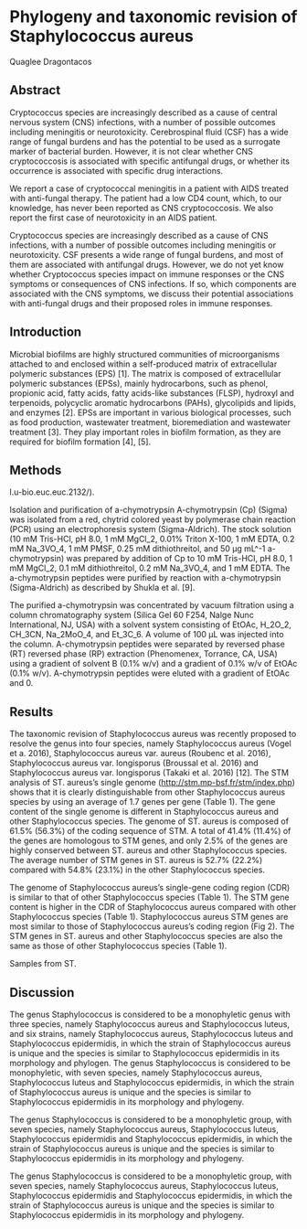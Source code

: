 # Phylogeny and taxonomic revision of Staphylococcus aureus
Quaglee Dragontacos


## Abstract
Cryptococcus species are increasingly described as a cause of central nervous system (CNS) infections, with a number of possible outcomes including meningitis or neurotoxicity. Cerebrospinal fluid (CSF) has a wide range of fungal burdens and has the potential to be used as a surrogate marker of bacterial burden. However, it is not clear whether CNS cryptococcosis is associated with specific antifungal drugs, or whether its occurrence is associated with specific drug interactions.

We report a case of cryptococcal meningitis in a patient with AIDS treated with anti-fungal therapy. The patient had a low CD4 count, which, to our knowledge, has never been reported as CNS cryptococcosis. We also report the first case of neurotoxicity in an AIDS patient.

Cryptococcus species are increasingly described as a cause of CNS infections, with a number of possible outcomes including meningitis or neurotoxicity. CSF presents a wide range of fungal burdens, and most of them are associated with antifungal drugs. However, we do not yet know whether Cryptococcus species impact on immune responses or the CNS symptoms or consequences of CNS infections. If so, which components are associated with the CNS symptoms, we discuss their potential associations with anti-fungal drugs and their proposed roles in immune responses.


## Introduction
Microbial biofilms are highly structured communities of microorganisms attached to and enclosed within a self-produced matrix of extracellular polymeric substances (EPS) [1]. The matrix is composed of extracellular polymeric substances (EPSs), mainly hydrocarbons, such as phenol, propionic acid, fatty acids, fatty acids-like substances (FLSP), hydroxyl and terpenoids, polycyclic aromatic hydrocarbons (PAHs), glycolipids and lipids, and enzymes [2]. EPSs are important in various biological processes, such as food production, wastewater treatment, bioremediation and wastewater treatment [3]. They play important roles in biofilm formation, as they are required for biofilm formation [4], [5].


## Methods
l.u-bio.euc.euc.2132/).

Isolation and purification of a-chymotrypsin
A-chymotrypsin (Cp) (Sigma) was isolated from a red, chytrid colored yeast by polymerase chain reaction (PCR) using an electrophoresis system (Sigma-Aldrich). The stock solution (10 mM Tris-HCl, pH 8.0, 1 mM MgCl_2, 0.01% Triton X-100, 1 mM EDTA, 0.2 mM Na_3VO_4, 1 mM PMSF, 0.25 mM dithiothreitol, and 50 µg mL^-1 a-chymotrypsin) was prepared by addition of Cp to 10 mM Tris-HCl, pH 8.0, 1 mM MgCl_2, 0.1 mM dithiothreitol, 0.2 mM Na_3VO_4, and 1 mM EDTA. The a-chymotrypsin peptides were purified by reaction with a-chymotrypsin (Sigma-Aldrich) as described by Shukla et al. [9].

The purified a-chymotrypsin was concentrated by vacuum filtration using a column chromatography system (Silica Gel 60 F254, Nalge Nunc International, NJ, USA) with a solvent system consisting of EtOAc, H_2O_2, CH_3CN, Na_2MoO_4, and Et_3C_6. A volume of 100 µL was injected into the column. A-chymotrypsin peptides were separated by reversed phase (RT) reversed phase (RP) extraction (Phenomenex, Torrance, CA, USA) using a gradient of solvent B (0.1% w/v) and a gradient of 0.1% w/v of EtOAc (0.1% w/v). A-chymotrypsin peptides were eluted with a gradient of EtOAc and 0.


## Results
The taxonomic revision of Staphylococcus aureus was recently proposed to resolve the genus into four species, namely Staphylococcus aureus (Vogel et a. 2016), Staphylococcus aureus var. aureus (Roubenc et al. 2016), Staphylococcus aureus var. longisporus (Broussal et al. 2016) and Staphylococcus aureus var. longisporus (Takaki et al. 2016) [12]. The STM analysis of ST. aureus’s single genome (http://stm.mp-bsf.fr/stm/index.php) shows that it is clearly distinguishable from other Staphylococcus aureus species by using an average of 1.7 genes per gene (Table 1). The gene content of the single genome is different in Staphylococcus aureus and other Staphylococcus species. The genome of ST. aureus is composed of 61.5% (56.3%) of the coding sequence of STM. A total of 41.4% (11.4%) of the genes are homologous to STM genes, and only 2.5% of the genes are highly conserved between ST. aureus and other Staphylococcus species. The average number of STM genes in ST. aureus is 52.7% (22.2%) compared with 54.8% (23.1%) in the other Staphylococcus species.

The genome of Staphylococcus aureus’s single-gene coding region (CDR) is similar to that of other Staphylococcus species (Table 1). The STM gene content is higher in the CDR of Staphylococcus aureus compared with other Staphylococcus species (Table 1). Staphylococcus aureus STM genes are most similar to those of Staphylococcus aureus’s coding region (Fig 2). The STM genes in ST. aureus and other Staphylococcus species are also the same as those of other Staphylococcus species (Table 1).

Samples from ST.


## Discussion
The genus Staphylococcus is considered to be a monophyletic genus with three species, namely Staphylococcus aureus and Staphylococcus luteus, and six strains, namely Staphylococcus aureus, Staphylococcus luteus and Staphylococcus epidermidis, in which the strain of Staphylococcus aureus is unique and the species is similar to Staphylococcus epidermidis in its morphology and phylogen. The genus Staphylococcus is considered to be monophyletic, with seven species, namely Staphylococcus aureus, Staphylococcus luteus and Staphylococcus epidermidis, in which the strain of Staphylococcus aureus is unique and the species is similar to Staphylococcus epidermidis in its morphology and phylogeny.

The genus Staphylococcus is considered to be a monophyletic group, with seven species, namely Staphylococcus aureus, Staphylococcus luteus, Staphylococcus epidermidis and Staphylococcus epidermidis, in which the strain of Staphylococcus aureus is unique and the species is similar to Staphylococcus epidermidis in its morphology and phylogeny.

The genus Staphylococcus is considered to be a monophyletic group, with seven species, namely Staphylococcus aureus, Staphylococcus luteus, Staphylococcus epidermidis and Staphylococcus epidermidis, in which the strain of Staphylococcus aureus is unique and the species is similar to Staphylococcus epidermidis in its morphology and phylogeny.
